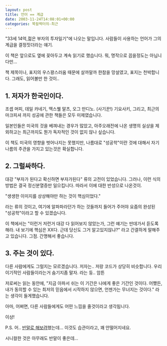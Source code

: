 ```yaml
---
layout: post
title: 언어 == 계급
date: 2003-11-24T14:08:01+00:00
categories: 북컬렉터의-최근
---
```

"33세 14억,젊은 부자의 투자일기"에 나오는 말입니다. 사람들이 사용하는 언어가 그의 계급을 결정짓더라는 얘기.

이 책은 앞으로도 옆에 꽂아두고 계속 읽기로 했습니다. 뭐, 명작으로 꼽을정도는 아닙니다만...

책 제목이나, 표지의 우스꽝스러움 때문에 살까말까 한참을 망설였고, 표지는 천박합니다. 그래도, 읽어볼만 한 것이..

<h2>1. 저자가 한국인이다.</h2>

조셉 머피, 데일 카네기, 맥스웰 말츠, 오그 만디노. (사기꾼!) 기요사키, 그리고, 최근의 마크피셔 까지 성공에 관한 책들은 모두 미제였습니다.

일본인들은 미국의 것을 베껴내는 경우가 많았고, 아주오래전에 나온 생명의 실상을 제외하고는 최근까지도 뭔가 독자적인 것이 없지 않나 싶습니다.

이 책도 미국의 영향을 벗어나지는 못했지만, 나름대로 "성공학"이란 것에 대해서 자기나름의 주관을 가지고 있는것은 확실합니다.

<h2>2. 그럴싸하다.</h2>

대강 "부자가 된다고 확신하면 부자가된다" 류의 고전이 있었습니다. 그러나, 이런 식의 방법은 결국 정신분열증만 일으킵니다. 따라서 이에 대한 반성으로 나온것이.

"생생한 이미지를 상상해야만 하는 것이 핵심이었다."

라는 류의 것이고, 여기에 알파파라던가 하는 것들까지 들어가 주어야 요즘의 완성된 "성공학"이라고 할 수 있겠습니다.

이 책에서는 "이런거 저런거 대강 다 읽어보지 않았는가, 그런 얘기는 딴데가서 듣도록 해라. 내 보기에 핵심은 XX다. 근데 당신도 그거 알고있지않냐?" 라고 간결하게 말해주고 있습니다. 그점. 간명해서 좋습니다.

<h2>3. 주는 것이 있다.</h2>

다른 사람에게도 그럴지는 모르겠습니다. 저자는.. 저랑 코드가 상당히 비슷합니다. 우리 이기적인 사람들이라는거 숨기지좀 말자. 라는 둥.. 암튼

저로써는 읽는 동안에, "지금 아파서 쉬는 이 기간은 나에게 좋은 기간인 것이다. 어쨌든, 내가 동의할 수 있는 최저의 믿음에서 시작하지 않으면, 언젠가는 무너지는 것이다." 라는 생각이 들게했습니다.

아마, 어쩌면, 다른 사람들에게도 어떤 느낌을 줄것이라고 생각됩니다.

이상!

P.S. 어.. <a href="http://jinto.pe.kr/207">반말로 해보려</a>했는데... 이것도 습관이라고, 꽤 안떨어지네요.

시니컬한 것은 아무래도 반말이 좋은데...
